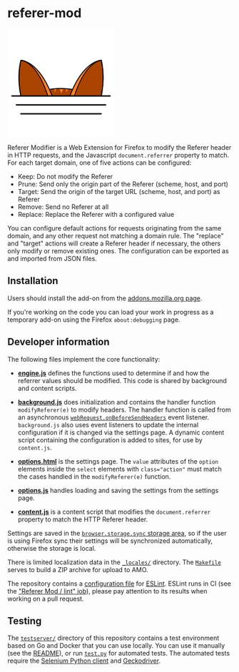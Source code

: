# referer-mod

![referer-mod logo: cat ears peeking over an edge](icon.svg)

Referer Modifier is a Web Extension for Firefox to modify the Referer header in HTTP requests, and the Javascript `document.referrer` property to match. For each target domain, one of five actions can be configured:

* Keep: Do not modify the Referer
* Prune: Send only the origin part of the Referer (scheme, host, and port)
* Target: Send the origin of the target URL (scheme, host, and port) as Referer
* Remove: Send no Referer at all
* Replace: Replace the Referer with a configured value

You can configure default actions for requests originating from the same domain, and any other request not matching a domain rule. The "replace" and "target" actions will create a Referer header if necessary, the others only modify or remove existing ones. The configuration can be exported as and imported from JSON files.

## Installation

Users should install the add-on from the [addons.mozilla.org page](https://addons.mozilla.org/firefox/addon/referer-modifier/).

If you're working on the code you can load your work in progress as a temporary add-on using the Firefox `about:debugging` page.

## Developer information

The following files implement the core functionality:

* [**engine.js**](./engine.js) defines the functions used to determine
  if and how the referrer values should be modified. This code is
  shared by background and content scripts.

* [**background.js**](./background.js) does initialization and
  contains the handler function `modifyReferer(e)` to modify
  headers. The handler function is called from an asynchronous
  [`webRequest.onBeforeSendHeaders`](https://developer.mozilla.org/en-US/docs/Mozilla/Add-ons/WebExtensions/API/webRequest/onBeforeSendHeaders)
  event listener. `background.js` also uses event listeners to update
  the internal configuration if it is changed via the settings page.
  A dynamic content script containing the configuration is added to
  sites, for use by `content.js`.

* [**options.html**](./options.html) is the settings page. The `value`
  attributes of the `option` elements inside the `select` elements
  with `class="action"` must match the cases handled in the
  `modifyReferer(e)` function.

* [**options.js**](./options.js) handles loading and saving the
  settings from the settings page.

* [**content.js**](./content.js) is a content script that modifies the
  `document.referrer` property to match the HTTP Referer header.

Settings are saved in the [`browser.storage.sync` storage area](https://developer.mozilla.org/en-US/docs/Mozilla/Add-ons/WebExtensions/API/storage/sync), so if the user is using Firefox sync their settings will be synchronized automatically, otherwise the storage is local.

There is limited localization data in the [`_locales/`](./_locales/) directory. The [`Makefile`](./Makefile) serves to build a ZIP archive for upload to AMO.

The repository contains a [configuration file](./.eslintrc.yaml) for
[ESLint](https://eslint.org/). ESLint runs in CI (see the ["Referer
Mod / lint" job](.github/workflows/selenium.yaml)), please pay
attention to its results when working on a pull request.

## Testing

The [`testserver/`](./testserver/) directory of this repository
contains a test environment based on Go and Docker that you can use
locally. You can use it manually (see the
[README](./testserver/README.md)), or run [`test.py`](./test.py) for
automated tests. The automated tests require the [Selenium Python
client](https://www.selenium.dev/selenium/docs/api/py/) and
[Geckodriver](https://github.com/mozilla/geckodriver).
